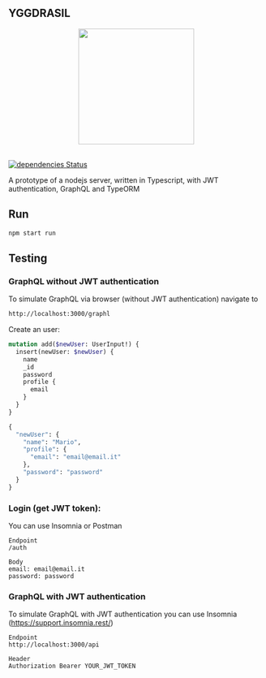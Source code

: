 ## YGGDRASIL

<div align="center">
  <a href="#">
    <img src="https://github.com/mabuonomo/yggdrasil/raw/master/resources/logo.jpg" height="228">
  </a>
  <br>
  <br>
</div>

[![dependencies Status](https://david-dm.org/mabuonomo/yggdrasil/status.svg)](https://david-dm.org/mabuonomo/yggdrasil)

A prototype of a nodejs server, written in Typescript, with JWT authentication, GraphQL and TypeORM

## Run
```bash
npm start run
```

## Testing
### GraphQL without JWT authentication
To simulate GraphQL via browser (without JWT authentication) navigate to 
```bash
http://localhost:3000/graphl
```

Create an user:
```graphql
mutation add($newUser: UserInput!) {
  insert(newUser: $newUser) {
    name
    _id
    password
    profile {
      email
    }
  }
}

{
  "newUser": {
    "name": "Mario",
    "profile": {
      "email": "email@email.it"
    },
    "password": "password"
  }
}
```

### Login (get JWT token):
You can use Insomnia or Postman
```
Endpoint 
/auth
```
```
Body
email: email@email.it
password: password
```

### GraphQL with JWT authentication
To simulate GraphQL with JWT authentication you can use Insomnia (https://support.insomnia.rest/)
```
Endpoint
http://localhost:3000/api
```

```
Header
Authorization Bearer YOUR_JWT_TOKEN

```


